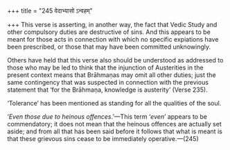 +++
title = "245 वेदाभ्यासो ऽन्वहम्"

+++
This verse is asserting, in another way, the fact that Vedic Study and
other compulsory duties are destructive of sins. And this appears to be
meant for those acts in connection with which no specific expiations
have been prescribed, or those that may have been committed unknowingly.

Others have held that this verse also should be understood as addressed
to those who may be led to think that the injunction of Austerities in
the present context means that Brāhmaṇas may omit all other duties; just
the same contingency that was suspected in connection with the previous
statement that ‘for the Brāhmaṇa, knowledge is austerity’ (Verse 235).

‘Tolerance’ has been mentioned as standing for all the qualities of the
soul.

‘*Even those due to heinous offences*.’—This term ‘*even*’ appears to be
commendatory; it does not mean that the heinous offences are actually
set aside; and from all that has been said before it follows that what
is meant is that these grievous sins cease to be immediately
operative.—(245)


